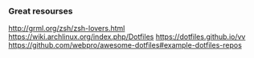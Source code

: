 ### Great resourses
http://grml.org/zsh/zsh-lovers.html
https://wiki.archlinux.org/index.php/Dotfiles
https://dotfiles.github.io/vv
https://github.com/webpro/awesome-dotfiles#example-dotfiles-repos

